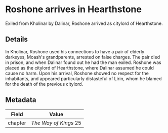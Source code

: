 # Roshone arrives in Hearthstone
Exiled from Kholinar by Dalinar, Roshone arrived as citylord of Hearthstone.

## Details
In Kholinar, Roshone used his connections to have a pair of elderly darkeyes, Moash's grandparents, arrested on false charges. The pair died in prison, and when Dalinar found out he had the man exiled. Roshone was placed as the citylord of Hearthstone, where Dalinar assumed he could cause no harm. Upon his arrival, Roshone showed no respect for the inhabitants, and appeared particularly distasteful of Lirin, whom he blamed for the death of the previous citylord.

## Metadata
| Field | Value |
| ----- | ----- |
| chapter | *The Way of Kings* 25 |
